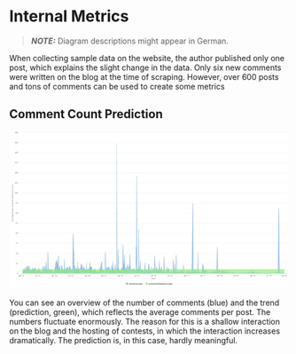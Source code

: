 # Internal Metrics

> **_NOTE:_** Diagram descriptions might appear in German.

When collecting sample data on the website, the author published only one post, which explains the slight change in the data. Only six new comments were written on the blog at the time of scraping. However, over 600 posts and tons of comments can be used to create some metrics

## Comment Count Prediction

![Comment Count Prediction](/img/metrics/sample_analytics_2.png)

You can see an overview of the number of comments (blue) and the trend (prediction, green), which reflects the average comments per post. The numbers fluctuate enormously. The reason for this is a shallow interaction on the blog and the hosting of contests, in which the interaction increases dramatically. The prediction is, in this case, hardly meaningful.
